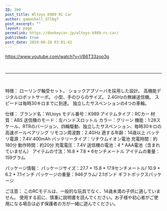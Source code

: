 ```yaml
---
ID: 390
post_title: Wltoys K989 RC Car
author: gameshell_d7l6g7
post_excerpt: ""
layout: page
permalink: https://donkeycar.jp/wltoys-k989-rc-car/
published: true
post_date: 2019-08-28 03:01:42
---
```

https://www.youtube.com/watch?v=VB6T33zoo3g

&nbsp;

<hr />

&nbsp;

特徴：
ローリング軸受セット。
ショックアブソーバを採用した設計。
高機能デジタルロボットサーボ。
小型、手のひらのサイズ。
2.4GHzの無線送信機。
スピードは毎時30キロまでに到達。
独立したサスペンションの4つの車輪。

仕様：
ブランド名：WLtoys
モデル番号：K989
アイテムタイプ：RCカー
材質：ABS
送信機のモード：左ハンドスロットル
カラー：グリーン
機能：1:28スケール、RTRのバージョン、四輪駆動、独立したサスペンション、毎時30キロの高速ボールベアリング
リモコン周波数：2.4GHz
適する年齢：14歳以上
バッテリ電源：7.4V 400mAh
バッテリータイプ：リチウムイオン電池
充電時間：約180分
動作時間：約20分
充電電圧：7.4V
送信機の電池：4 * AAA電池（含まれていません）
アイテムの寸法：16.8 * 7.8 * 6センチメートル
アイテムの重量：159グラム

パッケージ情報：
パッケージサイズ：27.7 * 15.8 * 17.9センチメートル/ 10.9 * 6.2 * 7.1インチ
パッケージの重量：946グラム/ 2.1ポンド
ギフトボックスパッケージ

ご注意：
このRCモデルは、一般的な玩具でなく、14歳未満の子供に適していません。
使用する前に、慎重に説明書を読んでください。お子様や初心者がご使用になる場合は必ず保護者の方が一緒に遊んでください。

&nbsp;

&nbsp;